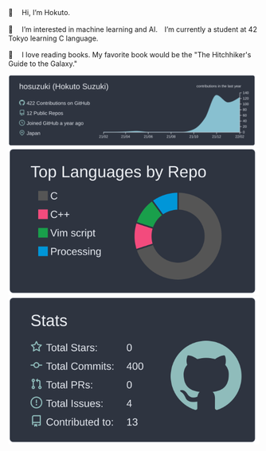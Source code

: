 👋 　Hi, I’m Hokuto.

🧠 　I’m interested in machine learning and AI.　I’m currently a student at 42 Tokyo learning C language. 

📖 　I love reading books. My favorite book would be the "The Hitchhiker's Guide to the Galaxy."


![](https://raw.githubusercontent.com/hosuzuki/hosuzuki/main/profile-summary-card-output/nord_dark/0-profile-details.svg)
![](https://raw.githubusercontent.com/hosuzuki/hosuzuki/main/profile-summary-card-output/nord_dark/1-repos-per-language.svg)
![](https://raw.githubusercontent.com/hosuzuki/hosuzuki/main/profile-summary-card-output/nord_dark/3-stats.svg)
